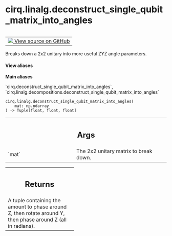 <div itemscope itemtype="http://developers.google.com/ReferenceObject">
<meta itemprop="name" content="cirq.linalg.deconstruct_single_qubit_matrix_into_angles" />
<meta itemprop="path" content="Stable" />
</div>

# cirq.linalg.deconstruct_single_qubit_matrix_into_angles

<!-- Insert buttons and diff -->

<table class="tfo-notebook-buttons tfo-api" align="left">

<td>
  <a target="_blank" href="https://github.com/quantumlib/cirq/tree/master/cirq/linalg/decompositions.py">
    <img src="https://www.tensorflow.org/images/GitHub-Mark-32px.png" />
    View source on GitHub
  </a>
</td>
</table>



Breaks down a 2x2 unitary into more useful ZYZ angle parameters.

<section class="expandable">
  <h4 class="showalways">View aliases</h4>
  <p>
<b>Main aliases</b>
<p>`cirq.deconstruct_single_qubit_matrix_into_angles`, `cirq.linalg.decompositions.deconstruct_single_qubit_matrix_into_angles`</p>
</p>
</section>

<pre class="devsite-click-to-copy prettyprint lang-py tfo-signature-link">
<code>cirq.linalg.deconstruct_single_qubit_matrix_into_angles(
    mat: np.ndarray
) -> Tuple[float, float, float]
</code></pre>



<!-- Placeholder for "Used in" -->


<!-- Tabular view -->
 <table class="responsive fixed orange">
<colgroup><col width="214px"><col></colgroup>
<tr><th colspan="2"><h2 class="add-link">Args</h2></th></tr>

<tr>
<td>
`mat`
</td>
<td>
The 2x2 unitary matrix to break down.
</td>
</tr>
</table>



<!-- Tabular view -->
 <table class="responsive fixed orange">
<colgroup><col width="214px"><col></colgroup>
<tr><th colspan="2"><h2 class="add-link">Returns</h2></th></tr>
<tr class="alt">
<td colspan="2">
A tuple containing the amount to phase around Z, then rotate around Y,
then phase around Z (all in radians).
</td>
</tr>

</table>


